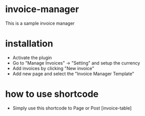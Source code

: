 # invoice-manager
This is a sample invoice manager

# installation
- Activate the plugin
- Go to "Manage Invoices" -> "Setting" and setup the currency
- Add invoices by clicking "New invoice"
- Add new page and select the "Invoice Manager Template"

# how to use shortcode
- Simply use this shortcode to Page or Post [invoice-table]